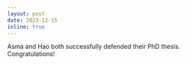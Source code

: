 ```yaml
---
layout: post
date: 2023-12-15
inline: true
---
```


Asma and Hao both successfully defended their PhD thesis. Congratulations! 
